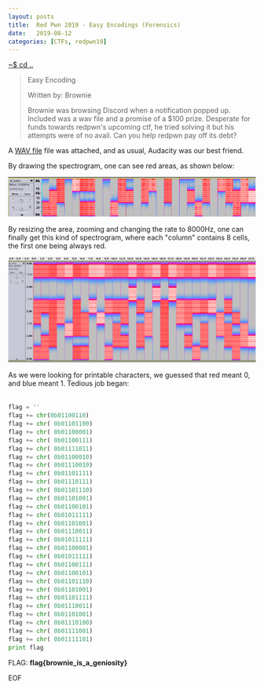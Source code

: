 ```yaml
---
layout: posts
title:  Red Pwn 2019 - Easy Encodings (Forensics)
date:   2019-08-12
categories: [CTFs, redpwn19]
---
```


[~$ cd ..](/ctfs/redpwn19/2019/08/12/index.html)

>Easy Encoding
>
>Written by: Brownie
>
>Brownie was browsing Discord when a notification popped up. Included was a wav file and a promise of a $100 prize. Desperate for funds towards redpwn's upcoming ctf, he tried solving it but his attempts were of no avail. Can you help redpwn pay off its debt?

A [WAV file](/assets/res/CTFs/redpwn19/easy_encoding/audio.wav) file was attached, and as usual, Audacity was our best friend.

By drawing the spectrogram, one can see red areas, as shown below:

![audacity1](/assets/res/CTFs/redpwn19/easy_encoding/audacity1.png)

By resizing the area, zooming and changing the rate to 8000Hz, one can finally get this kind of spectrogram, where each "column" contains 8 cells, the first one being always red.

![audacity2](/assets/res/CTFs/redpwn19/easy_encoding/audacity2.png)

As we were looking for printable characters, we guessed that red meant 0, and blue meant 1. Tedious job began:

```python

flag = ''
flag += chr(0b01100110)
flag += chr( 0b01101100)
flag += chr( 0b01100001)
flag += chr( 0b01100111)
flag += chr( 0b01111011)
flag += chr( 0b01100010)
flag += chr( 0b01110010)
flag += chr( 0b01101111)
flag += chr( 0b01110111)
flag += chr( 0b01101110)
flag += chr( 0b01101001)
flag += chr( 0b01100101)
flag += chr( 0b01011111)
flag += chr( 0b01101001)
flag += chr( 0b01110011)
flag += chr( 0b01011111)
flag += chr( 0b01100001)
flag += chr( 0b01011111)
flag += chr( 0b01100111)
flag += chr( 0b01100101)
flag += chr( 0b01101110)
flag += chr( 0b01101001)
flag += chr( 0b01101111)
flag += chr( 0b01110011)
flag += chr( 0b01101001)
flag += chr( 0b01110100)
flag += chr( 0b01111001)
flag += chr( 0b01111101)
print flag
```

FLAG: **flag{brownie_is_a_geniosity}**

EOF
